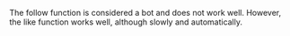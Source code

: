 The follow function is considered a bot and does not work well. However, the like function works well, although slowly and automatically.
